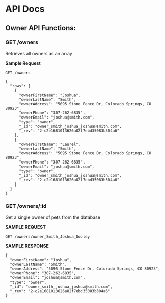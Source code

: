 # API Docs

## Owner API Functions:
### GET /owners

Retrieves all owners as an array

**Sample Request**

```
GET /owners
```

```
{
  "rows": [
    {
      "ownerFirstName": "Joshua",
      "ownerLastName": "Smith",
      "ownerAddress": "5095 Stone Fence Dr, Colorado Springs, CO 80923",
      "ownerPhone": "307-262-6835",
      "ownerEmail": "joshua@smith.com",
      "type": "owner",
      "_id": "owner_smith_joshua_joshua@smith.com",
      "_rev": "2-c2e1681013626a82f7ebd35083b304a6"
    },
    {
      "ownerFirstName": "Laurel",
      "ownerLastName": "Smith",
      "ownerAddress": "5095 Stone Fence Dr, Colorado Springs, CO 80923",
      "ownerPhone": "307-262-6835",
      "ownerEmail": "joshua@smith.com",
      "type": "owner",
      "_id": "owner_smith_joshua_joshua@smith.com",
      "_rev": "2-c2e1681013626a82f7ebd35083b304a6"
    }
  ]
}
```

### GET /owners/:id

Get a single owner of pets from the database

**SAMPLE REQUEST**

```
GET /owners/owner_Smith_Joshua_Dooley
```

**SAMPLE RESPONSE**

```
{
  "ownerFirstName": "Joshua",
  "ownerLastName": "Smith",
  "ownerAddress": "5095 Stone Fence Dr, Colorado Springs, CO 80923",
  "ownerPhone": "307-262-6835",
  "ownerEmail": "joshua@smith.com",
  "type": "owner",
  "_id": "owner_smith_joshua_joshua@smith.com",
  "_rev": "2-c2e1681013626a82f7ebd35083b304a6"
}
```

